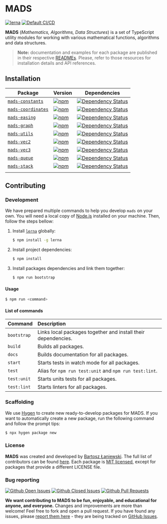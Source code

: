 # MADS

[![lerna](https://img.shields.io/badge/maintained%20with-lerna-cc00ff.svg)](https://lernajs.io/)
[![Default CI/CD](https://github.com/Bartozzz/mads/workflows/Default%20CI/CD/badge.svg)](https://github.com/Bartozzz/mads/actions)

**MADS** (_Mathematics, Algorithms, Data Structures_) is a set of TypeScript utility modules for working with various mathematical functions, algorithms and data structures.

> **Note:** documentation and examples for each package are published in their respective [READMEs](#installation). Please, refer to those resources for installation details and API references.

## Installation

| Package                                          | Version                                                                                                                    | Dependencies                                                                                                                                  |
| ------------------------------------------------ | -------------------------------------------------------------------------------------------------------------------------- | --------------------------------------------------------------------------------------------------------------------------------------------- |
| [`mads-constants`](/packages/mads-constants)     | [![npm](https://img.shields.io/npm/v/mads-constants.svg?maxAge=2592000)](https://www.npmjs.com/package/mads-constants)     | [![Dependency Status](https://david-dm.org/Bartozzz/mads.svg?path=packages/mads-constants)](https://www.npmjs.com/package/mads-constants)     |
| [`mads-coordinates`](/packages/mads-coordinates) | [![npm](https://img.shields.io/npm/v/mads-coordinates.svg?maxAge=2592000)](https://www.npmjs.com/package/mads-coordinates) | [![Dependency Status](https://david-dm.org/Bartozzz/mads.svg?path=packages/mads-coordinates)](https://www.npmjs.com/package/mads-coordinates) |
| [`mads-easing`](/packages/mads-easing)           | [![npm](https://img.shields.io/npm/v/mads-easing.svg?maxAge=2592000)](https://www.npmjs.com/package/mads-easing)           | [![Dependency Status](https://david-dm.org/Bartozzz/mads.svg?path=packages/mads-easing)](https://www.npmjs.com/package/mads-easing)           |
| [`mads-graph`](/packages/mads-graph)             | [![npm](https://img.shields.io/npm/v/mads-graph.svg?maxAge=2592000)](https://www.npmjs.com/package/mads-graph)             | [![Dependency Status](https://david-dm.org/Bartozzz/mads.svg?path=packages/mads-graph)](https://www.npmjs.com/package/mads-graph)             |
| [`mads-utils`](/packages/mads-utils)             | [![npm](https://img.shields.io/npm/v/mads-utils.svg?maxAge=2592000)](https://www.npmjs.com/package/mads-utils)             | [![Dependency Status](https://david-dm.org/Bartozzz/mads.svg?path=packages/mads-utils)](https://www.npmjs.com/package/mads-utils)             |
| [`mads-vec2`](/packages/mads-vec2)               | [![npm](https://img.shields.io/npm/v/mads-vec2.svg?maxAge=2592000)](https://www.npmjs.com/package/mads-vec2)               | [![Dependency Status](https://david-dm.org/Bartozzz/mads.svg?path=packages/mads-vec2)](https://www.npmjs.com/package/mads-vec2)               |
| [`mads-vec3`](/packages/mads-vec3)               | [![npm](https://img.shields.io/npm/v/mads-vec3.svg?maxAge=2592000)](https://www.npmjs.com/package/mads-vec3)               | [![Dependency Status](https://david-dm.org/Bartozzz/mads.svg?path=packages/mads-vec3)](https://www.npmjs.com/package/mads-vec3)               |
| [`mads-queue`](/packages/mads-queue)             | [![npm](https://img.shields.io/npm/v/mads-queue.svg?maxAge=2592000)](https://www.npmjs.com/package/mads-queue)             | [![Dependency Status](https://david-dm.org/Bartozzz/mads.svg?path=packages/mads-queue)](https://www.npmjs.com/package/mads-queue)             |
| [`mads-stack`](/packages/mads-stack)             | [![npm](https://img.shields.io/npm/v/mads-stack.svg?maxAge=2592000)](https://www.npmjs.com/package/mads-stack)             | [![Dependency Status](https://david-dm.org/Bartozzz/mads.svg?path=packages/mads-stack)](https://www.npmjs.com/package/mads-stack)             |
| <!-- Inject auto-generated packages -->          |

## Contributing

### Development

We have prepared multiple commands to help you develop `mads` on your own. You will need a local copy of [Node.js](https://nodejs.org/en/) installed on your machine. Then, follow the steps bellow:

1.  Install [`lerna`](https://github.com/lerna/lerna) globally:

    ```bash
    $ npm install -g lerna
    ```

2.  Install project dependencies:

    ```bash
    $ npm install
    ```

3.  Install packages dependencies and link them together:

    ```bash
    $ npm run bootstrap
    ```

#### Usage

```bash
$ npm run <command>
```

#### List of commands

| Command     | Description                                                   |
| :---------- | :------------------------------------------------------------ |
| `bootstrap` | Links local packages together and install their dependencies. |
| `build`     | Builds all packages.                                          |
| `docs`      | Builds documentation for all packages.                        |
| `start`     | Starts tests in watch mode for all packages.                  |
| `test`      | Alias for `npm run test:unit` and `npm run test:lint`.        |
| `test:unit` | Starts units tests for all packages.                          |
| `test:lint` | Starts linters for all packages.                              |

### Scaffolding

We use [Hygen](https://www.hygen.io/) to create new ready-to-develop packages for MADS. If you want to automatically create a new package, run the following command and follow the prompt tips:

```bash
$ npx hygen package new
```

### License

**MADS** was created and developed by [Bartosz Łaniewski](https://github.com/Bartozzz). The full list of contributors can be found [here](https://github.com/Bartozzz/mads/graphs/contributors). Each package is [MIT licensed](https://github.com/Bartozzz/mads/blob/master/LICENSE), except for packages that provide a different LICENSE file.

### Bug reporting

[![Github Open Issues](https://img.shields.io/github/issues-raw/Bartozzz/mads.svg)](https://github.com/Bartozzz/mads/issues)
[![Github Closed Issues](https://img.shields.io/github/issues-closed-raw/Bartozzz/mads.svg)](https://github.com/Bartozzz/mads/issues?q=is%3Aissue+is%3Aclosed)
[![Github Pull Requests](https://img.shields.io/github/issues-pr-raw/Bartozzz/mads.svg)](https://github.com/Bartozzz/mads/pulls)

**We want contributing to MADS to be fun, enjoyable, and educational for anyone, and everyone.** Changes and improvements are more than welcome! Feel free to fork and open a pull request. If you have found any issues, please [report them here](https://github.com/project-inra/Bartozzz/mads/new) - they are being tracked on [GitHub Issues](https://github.com/Bartozzz/mads/issues).
